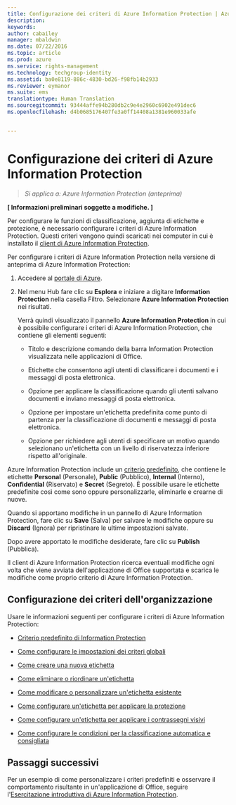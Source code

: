 ```yaml
---
title: Configurazione dei criteri di Azure Information Protection | Azure RMS
description: 
keywords: 
author: cabailey
manager: mbaldwin
ms.date: 07/22/2016
ms.topic: article
ms.prod: azure
ms.service: rights-management
ms.technology: techgroup-identity
ms.assetid: ba0e8119-886c-4830-bd26-f98fb14b2933
ms.reviewer: eymanor
ms.suite: ems
translationtype: Human Translation
ms.sourcegitcommit: 93444affe94b280db2c9e4e2960c6902e491dec6
ms.openlocfilehash: d4b0685176407fe3a0ff14408a1381e960033afe


---
```


# Configurazione dei criteri di Azure Information Protection

>*Si applica a: Azure Information Protection (anteprima)*

**[ Informazioni preliminari soggette a modifiche. ]**

Per configurare le funzioni di classificazione, aggiunta di etichette e protezione, è necessario configurare i criteri di Azure Information Protection. Questi criteri vengono quindi scaricati nei computer in cui è installato il [client di Azure Information Protection](https://www.microsoft.com/en-us/download/details.aspx?id=53018).

Per configurare i criteri di Azure Information Protection nella versione di anteprima di Azure Information Protection:

1. Accedere al [portale di Azure](https://portal.azure.com).

2. Nel menu Hub fare clic su **Esplora** e iniziare a digitare **Information Protection** nella casella Filtro. Selezionare **Azure Information Protection** nei risultati. 

    Verrà quindi visualizzato il pannello **Azure Information Protection** in cui è possibile configurare i criteri di Azure Information Protection, che contiene gli elementi seguenti:

    - Titolo e descrizione comando della barra Information Protection visualizzata nelle applicazioni di Office.

    - Etichette che consentono agli utenti di classificare i documenti e i messaggi di posta elettronica.

    - Opzione per applicare la classificazione quando gli utenti salvano documenti e inviano messaggi di posta elettronica.

    - Opzione per impostare un'etichetta predefinita come punto di partenza per la classificazione di documenti e messaggi di posta elettronica.

    - Opzione per richiedere agli utenti di specificare un motivo quando selezionano un'etichetta con un livello di riservatezza inferiore rispetto all'originale.


Azure Information Protection include un [criterio predefinito](configure-policy-default.md), che contiene le etichette **Personal** (Personale), **Public** (Pubblico), **Internal** (Interno), **Confidential** (Riservato) e **Secret** (Segreto). È possibile usare le etichette predefinite così come sono oppure personalizzarle, eliminarle e crearne di nuove.

Quando si apportano modifiche in un pannello di Azure Information Protection, fare clic su **Save** (Salva) per salvare le modifiche oppure su **Discard** (Ignora) per ripristinare le ultime impostazioni salvate. 

Dopo avere apportato le modifiche desiderate, fare clic su **Publish** (Pubblica). 

Il client di Azure Information Protection ricerca eventuali modifiche ogni volta che viene avviata dell'applicazione di Office supportata e scarica le modifiche come proprio criterio di Azure Information Protection.

## Configurazione dei criteri dell'organizzazione

Usare le informazioni seguenti per configurare i criteri di Azure Information Protection:

- [Criterio predefinito di Information Protection](configure-policy-default.md)

- [Come configurare le impostazioni dei criteri globali](configure-policy-settings.md)

- [Come creare una nuova etichetta](configure-policy-new-label.md)

- [Come eliminare o riordinare un'etichetta](configure-policy-delete-reorder.md)

- [Come modificare o personalizzare un'etichetta esistente](configure-policy-change-label.md)

- [Come configurare un'etichetta per applicare la protezione](configure-policy-protection.md)

- [Come configurare un'etichetta per applicare i contrassegni visivi](configure-policy-markings.md)

- [Come configurare le condizioni per la classificazione automatica e consigliata](configure-policy-classification.md)

## Passaggi successivi

Per un esempio di come personalizzare i criteri predefiniti e osservare il comportamento risultante in un'applicazione di Office, seguire l'[Esercitazione introduttiva di Azure Information Protection](infoprotect-quick-start-tutorial.md).




<!--HONumber=Jul16_HO5-->


